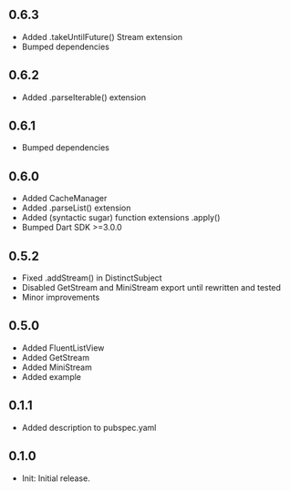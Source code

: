 ## 0.6.3

* Added .takeUntilFuture() Stream extension
* Bumped dependencies

## 0.6.2

* Added .parseIterable() extension

## 0.6.1

* Bumped dependencies

## 0.6.0

* Added CacheManager
* Added .parseList() extension
* Added (syntactic sugar) function extensions .apply()
* Bumped Dart SDK >=3.0.0

## 0.5.2

* Fixed .addStream() in DistinctSubject
* Disabled GetStream and MiniStream export until rewritten and tested
* Minor improvements

## 0.5.0

* Added FluentListView
* Added GetStream
* Added MiniStream
* Added example

## 0.1.1

* Added description to pubspec.yaml

## 0.1.0

* Init: Initial release.
